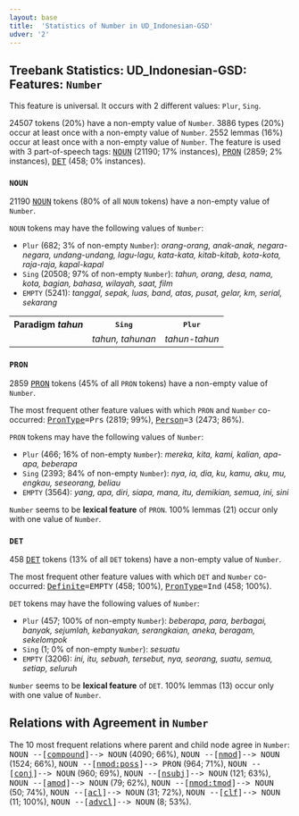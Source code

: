 ```yaml
---
layout: base
title:  'Statistics of Number in UD_Indonesian-GSD'
udver: '2'
---
```


## Treebank Statistics: UD_Indonesian-GSD: Features: `Number`

This feature is universal.
It occurs with 2 different values: `Plur`, `Sing`.

24507 tokens (20%) have a non-empty value of `Number`.
3886 types (20%) occur at least once with a non-empty value of `Number`.
2552 lemmas (16%) occur at least once with a non-empty value of `Number`.
The feature is used with 3 part-of-speech tags: <tt><a href="id_gsd-pos-NOUN.html">NOUN</a></tt> (21190; 17% instances), <tt><a href="id_gsd-pos-PRON.html">PRON</a></tt> (2859; 2% instances), <tt><a href="id_gsd-pos-DET.html">DET</a></tt> (458; 0% instances).

### `NOUN`

21190 <tt><a href="id_gsd-pos-NOUN.html">NOUN</a></tt> tokens (80% of all `NOUN` tokens) have a non-empty value of `Number`.

`NOUN` tokens may have the following values of `Number`:

* `Plur` (682; 3% of non-empty `Number`): <em>orang-orang, anak-anak, negara-negara, undang-undang, lagu-lagu, kata-kata, kitab-kitab, kota-kota, raja-raja, kapal-kapal</em>
* `Sing` (20508; 97% of non-empty `Number`): <em>tahun, orang, desa, nama, kota, bagian, bahasa, wilayah, saat, film</em>
* `EMPTY` (5241): <em>tanggal, sepak, luas, band, atas, pusat, gelar, km, serial, sekarang</em>

<table>
  <tr><th>Paradigm <i>tahun</i></th><th><tt>Sing</tt></th><th><tt>Plur</tt></th></tr>
  <tr><td><tt></tt></td><td><em>tahun, tahunan</em></td><td><em>tahun-tahun</em></td></tr>
</table>

### `PRON`

2859 <tt><a href="id_gsd-pos-PRON.html">PRON</a></tt> tokens (45% of all `PRON` tokens) have a non-empty value of `Number`.

The most frequent other feature values with which `PRON` and `Number` co-occurred: <tt><a href="id_gsd-feat-PronType.html">PronType</a></tt><tt>=Prs</tt> (2819; 99%), <tt><a href="id_gsd-feat-Person.html">Person</a></tt><tt>=3</tt> (2473; 86%).

`PRON` tokens may have the following values of `Number`:

* `Plur` (466; 16% of non-empty `Number`): <em>mereka, kita, kami, kalian, apa-apa, beberapa</em>
* `Sing` (2393; 84% of non-empty `Number`): <em>nya, ia, dia, ku, kamu, aku, mu, engkau, seseorang, beliau</em>
* `EMPTY` (3564): <em>yang, apa, diri, siapa, mana, itu, demikian, semua, ini, sini</em>

`Number` seems to be **lexical feature** of `PRON`. 100% lemmas (21) occur only with one value of `Number`.

### `DET`

458 <tt><a href="id_gsd-pos-DET.html">DET</a></tt> tokens (13% of all `DET` tokens) have a non-empty value of `Number`.

The most frequent other feature values with which `DET` and `Number` co-occurred: <tt><a href="id_gsd-feat-Definite.html">Definite</a></tt><tt>=EMPTY</tt> (458; 100%), <tt><a href="id_gsd-feat-PronType.html">PronType</a></tt><tt>=Ind</tt> (458; 100%).

`DET` tokens may have the following values of `Number`:

* `Plur` (457; 100% of non-empty `Number`): <em>beberapa, para, berbagai, banyak, sejumlah, kebanyakan, serangkaian, aneka, beragam, sekelompok</em>
* `Sing` (1; 0% of non-empty `Number`): <em>sesuatu</em>
* `EMPTY` (3206): <em>ini, itu, sebuah, tersebut, nya, seorang, suatu, semua, setiap, seluruh</em>

`Number` seems to be **lexical feature** of `DET`. 100% lemmas (13) occur only with one value of `Number`.

## Relations with Agreement in `Number`

The 10 most frequent relations where parent and child node agree in `Number`:
<tt>NOUN --[<tt><a href="id_gsd-dep-compound.html">compound</a></tt>]--> NOUN</tt> (4090; 66%),
<tt>NOUN --[<tt><a href="id_gsd-dep-nmod.html">nmod</a></tt>]--> NOUN</tt> (1524; 66%),
<tt>NOUN --[<tt><a href="id_gsd-dep-nmod-poss.html">nmod:poss</a></tt>]--> PRON</tt> (964; 71%),
<tt>NOUN --[<tt><a href="id_gsd-dep-conj.html">conj</a></tt>]--> NOUN</tt> (960; 69%),
<tt>NOUN --[<tt><a href="id_gsd-dep-nsubj.html">nsubj</a></tt>]--> NOUN</tt> (121; 63%),
<tt>NOUN --[<tt><a href="id_gsd-dep-amod.html">amod</a></tt>]--> NOUN</tt> (79; 62%),
<tt>NOUN --[<tt><a href="id_gsd-dep-nmod-tmod.html">nmod:tmod</a></tt>]--> NOUN</tt> (50; 74%),
<tt>NOUN --[<tt><a href="id_gsd-dep-acl.html">acl</a></tt>]--> NOUN</tt> (31; 72%),
<tt>NOUN --[<tt><a href="id_gsd-dep-clf.html">clf</a></tt>]--> NOUN</tt> (11; 100%),
<tt>NOUN --[<tt><a href="id_gsd-dep-advcl.html">advcl</a></tt>]--> NOUN</tt> (8; 53%).

